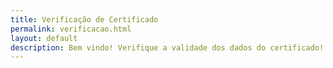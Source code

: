```yaml
---
title: Verificação de Certificado
permalink: verificacao.html
layout: default
description: Bem vindo! Verifique a validade dos dados do certificado!
---
```




<html><head>    
    <script type="text/javascript">
    	function httpGet(range) {
    		if(!isNaN(range))
    			range = range.concat(":",range);
    		var theUrl = "https://docs.google.com/spreadsheets/d/1uSAoq6YB6vYt7urYJPBcj3QfTQ57K-FnXzp0dBwj0OM/pubhtml?gid=0&single=true&range=".concat(range);
            var xmlHttp = new XMLHttpRequest();
            xmlHttp.open( "GET", theUrl, false ); // false for synchronous request
            xmlHttp.send( null );
    		console.log(xmlHttp.responseText);
            return xmlHttp.responseText;
        };
        
        function getLine(line) {
                return httpGet(line);
        };
        
        function getCPF(line) {
                return line.split('class="softmerge-inner"')[1].split(">")[1].split("<")[0];
        };
        
        function getName(line) {
                return line.split('class="s0"')[1].split('>')[1].split('<')[0];
        };
        
        function getNum(line) {
                return line.split('class="s2"')[1].split('>')[1].split('<')[0];
        };
        
        function getTime(line) {
                return line.split('class="s2"')[2].split('>')[1].split('<')[0];
        };
        
        function getSubj(line) {
                return line.split('class="softmerge-inner"')[2].split(">")[1].split("<")[0].split(';');
        };
    	
    	function search(){
    		var url = window.location.href;
    		var line = url.split("line=")[1].split("&")[0];
    		var cpf = url.split("cpf=")[1].split("&")[0];
    		var tudo = getLine(line);
    		var doc_cpf = getCPF(tudo);
    		if(cpf!=doc_cpf) {
    			document.getElementById("cpf").innerHTML = "<h1>ERRO: dados inválids</h1>";    
                document.getElementById("nome").innerHTML = "";    
                document.getElementById("num").innerHTML = "";    
                document.getElementById("tempo").innerHTML = "";    
                document.getElementById("assuntost").innerHTML = "";    							return;
    		}
    		var nome = getName(line);
    		var num = getNum(line);
    		var tempo = getTime(line);
    		var assuntos = getSubj(line);
    		document.getElementById("nome").innerHTML += nome;    
    		document.getElementById("cpf").innerHTML += cpf;    
    		document.getElementById("num").innerHTML += num;    
    		document.getElementById("tempo").innerHTML += tempo;    
    		document.getElementById("assuntos").innerHTML += "<ul>";    
    		document.getElementById("assuntos").innerHTML += "<li>";    
    		for(var i=1; i<assuntos.length; i++)
    			document.getElementById("assuntos").innerHTML += "<li>".concat(assuntos[i],";</li>"); 
    		document.getElementById("assuntos").innerHTML += "</ul>"; 
    	};
    </script>
  </head>
  <body onload="search();">
    <p id="nome" name="nome"><strong>NOME</strong>: </p>
    <p id="cpf" name="cpf"><strong>CPF</strong>: </p>
    <p id="num" name="num"><strong>NÚMERO DE MATERIAIS</strong>: </p>
    <p id="tempo" name="tempo"><strong>TEMPO DE TRABALHO</strong>: </p>
    <p id="assuntost" name="assuntost"><strong>ASSUNTOS</strong>: </p>
    <p id="assuntos" name="assuntos"></p>
</body></html>
